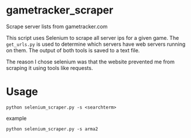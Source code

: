 # gametracker_scraper
Scrape server lists from gametracker.com

This script uses Selenium to scrape all server ips for a given game. 
The `get_urls.py` is used to determine which servers have web servers running on them.
The output of both tools is saved to a text file.

The reason I chose selenium was that the website prevented me from scraping it using tools like requests.

# Usage

    python selenium_scraper.py -s <searchterm>

example

    python selenium_scraper.py -s arma2
